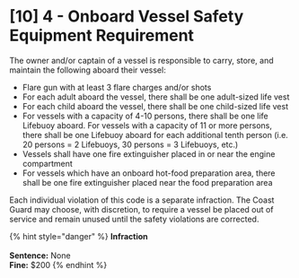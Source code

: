 # \[10] 4 - Onboard Vessel Safety Equipment Requirement

The owner and/or captain of a vessel is responsible to carry, store, and maintain the following aboard their vessel:

* Flare gun with at least 3 flare charges and/or shots
* For each adult aboard the vessel, there shall be one adult-sized life vest
* For each child aboard the vessel, there shall be one child-sized life vest
* For vessels with a capacity of 4-10 persons, there shall be one life Lifebuoy aboard. For vessels with a capacity of 11 or more persons, there shall be one Lifebuoy aboard for each additional tenth person (i.e. 20 persons = 2 Lifebuoys, 30 persons = 3 Lifebuoys, etc.)
* Vessels shall have one fire extinguisher placed in or near the engine compartment
* For vessels which have an onboard hot-food preparation area, there shall be one fire extinguisher placed near the food preparation area

Each individual violation of this code is a separate infraction. The Coast Guard may choose, with discretion, to require a vessel be placed out of service and remain unused until the safety violations are corrected.&#x20;

{% hint style="danger" %}
**Infraction** \
\
**Sentence:** None\
**Fine:** $200
{% endhint %}
